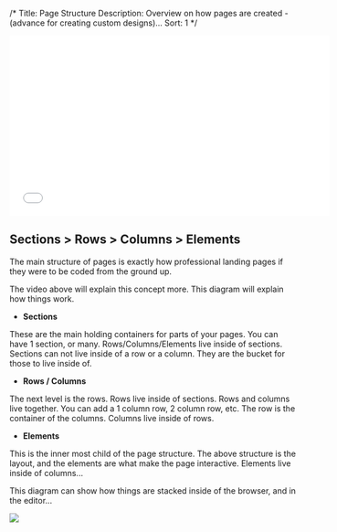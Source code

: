 /*
Title: Page Structure
Description: Overview on how pages are created - (advance for creating custom designs)...
Sort: 1
*/

<iframe width="560" height="315" src="//www.youtube.com/embed/CZDa4WW6T58" frameborder="0" allowfullscreen></iframe>

## Sections > Rows > Columns > Elements

The main structure of pages is exactly how professional landing pages if they were to be coded from the ground up.

The video above will explain this concept more. This diagram will explain how things work.

* **Sections**

These are the main holding containers for parts of your pages. You can have 1 section, or many. Rows/Columns/Elements live
inside of sections. Sections can not live inside of a row or a column. They are the bucket for those to live inside of.

* **Rows / Columns**

The next level is the rows. Rows live inside of sections. Rows and columns live together. You can add a 1 column row, 2 column row, etc. The row is the container of the columns. Columns live inside of rows.

* **Elements**

This is the inner most child of the page structure. The above structure is the layout, and the elements are what make the page interactive. Elements live inside of columns...

This diagram can show how things are stacked inside of the browser, and in the editor...

![](http://nodo.s3.amazonaws.com/assets/images/graphics/structure%20overview.png)
